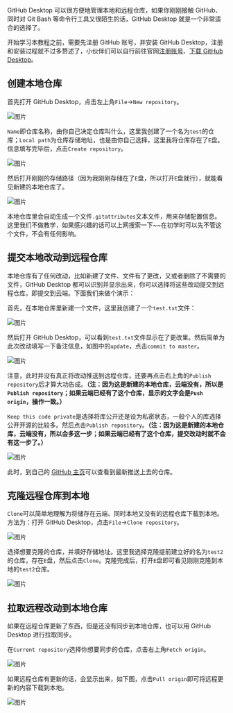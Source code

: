 GitHub Desktop 可以很方便地管理本地和远程仓库，如果你刚刚接触 GitHub、 同时对 Git Bash 等命令行工具又很陌生的话，GitHub Desktop 就是一个非常适合的选择了。

开始学习本教程之前，需要先注册 GitHub 账号，并安装 GitHub Desktop，注册和安装过程就不过多赘述了，小伙伴们可以自行前往官网[注册账号](https://github.com/)、[下载 GitHub Desktop](https://desktop.github.com/)。

## 创建本地仓库
首先打开 GitHub Desktop，点击左上角`File`->`New repository`。

![图片](new.png)

`Name`即仓库名称，由你自己决定仓库叫什么，这里我创建了一个名为`test`的仓库；`Local path`为仓库存储地址，也是由你自己选择，这里我将仓库存在了`E`盘。信息填写完毕后，点击`Create repository`。

![图片](new2.png)

然后打开刚刚的存储路径（因为我刚刚存储在了`E`盘，所以打开`E`盘就行），就能看见新建的本地仓库了。

![图片](new3.png)

本地仓库里会自动生成一个文件`.gitattributes`文本文件，用来存储配置信息。这里我们不做教学，如果感兴趣的话可以上网搜索一下~~在初学时可以先不管这个文件，不会有任何影响。


## 提交本地改动到远程仓库
本地仓库有了任何改动，比如新建了文件、文件有了更改，又或者删除了不需要的文件，GitHub Desktop 都可以识别并显示出来，你可以选择将这些改动提交到远程仓库，即提交到云端。下面我们来做个演示：

首先，在本地仓库里新建一个文件，这里我创建了一个`test.txt`文件：

![图片](new4.png)

然后打开 GitHub Desktop，可以看到`test.txt`文件显示在了更改里。然后简单为此次改动填写一下备注信息，如图中的`update`，点击`commit to master`。

![图片](new5.png)

注意，此时并没有真正将改动推送到远程仓库，还要再点击右上角的`Publish repository`后才算大功告成。**（注：因为这是新建的本地仓库，云端没有，所以是`Publish repository`；如果云端已经有了这个仓库，显示的文字会是`Push origin`，操作一致。）**

`Keep this code private`是选择将库公开还是设为私密状态，一般个人的库选择公开开源的比较多。然后点击`Publish repository`。**（注：因为这是新建的本地仓库，云端没有，所以会多这一步；如果云端已经有了这个仓库，提交改动时就不会有这一步了。）**

![图片](new6.png)

此时，到自己的 [GitHub 主页](https://github.com/)可以查看到最新推送上去的仓库。

## 克隆远程仓库到本地
`Clone`可以简单地理解为将储存在云端、同时本地又没有的远程仓库下载到本地。方法为：打开 GitHub Desktop，点击`File`->`Clone repository`。

![图片](new7.png)

选择想要克隆的仓库，并填好存储地址。这里我选择克隆提前建立好的名为`test2`的仓库，存在`E`盘，然后点击`Clone`。克隆完成后，打开`E`盘即可看见刚刚克隆到本地的`test2`仓库。

![图片](new8.png)

## 拉取远程改动到本地仓库
如果在远程仓库更新了东西，但是还没有同步到本地仓库，也可以用 GitHub Desktop 进行拉取同步。

在`Current repository`选择你想要同步的仓库，点击右上角`Fetch origin`。

![图片](new9.png)

如果远程仓库有更新的话，会显示出来，如下图，点击`Pull origin`即可将远程更新的内容下载到本地。

![图片](new10.png)




